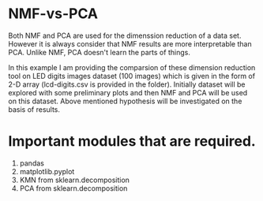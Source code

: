 # NMF-vs-PCA

Both NMF and PCA are used for the dimenssion reduction of a data set. However it is always consider that NMF results are more interpretable
than PCA. Unlike NMF, PCA doesn't learn the parts of things.

In this example I am providing the comparsion of these dimension reduction tool on LED digits images dataset (100 images) which is 
given in the form of 2-D array (lcd-digits.csv is provided in the folder). Initially dataset will be explored with some preliminary plots 
and then NMF and PCA will be used on this dataset. 
Above mentioned hypothesis will be investigated on the basis of results.

# Important modules that are required.
1. pandas
2. matplotlib.pyplot
3. KMN from sklearn.decomposition
4. PCA from sklearn.decomposition
